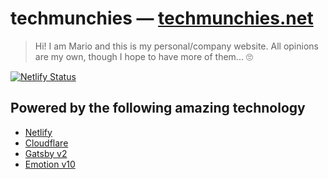 # techmunchies — [techmunchies.net](https://techmunchies.net)

> Hi! I am Mario and this is my personal/company website. All opinions are my own, though I hope to have more of them... 🙄


[![Netlify Status](https://api.netlify.com/api/v1/badges/14e7cb11-f374-47be-a867-6e774e1dbc10/deploy-status)](https://app.netlify.com/sites/techmunchies/deploys)


## Powered by the following amazing technology
 - [Netlify](https://www.netlify.com)
 - [Cloudflare](https://www.cloudflare.com)
 - [Gatsby v2](https://www.gatsbyjs.org)
 - [Emotion v10](https://emotion.sh)
